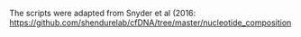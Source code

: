 The scripts were adapted from Snyder et al (2016: https://github.com/shendurelab/cfDNA/tree/master/nucleotide_composition
